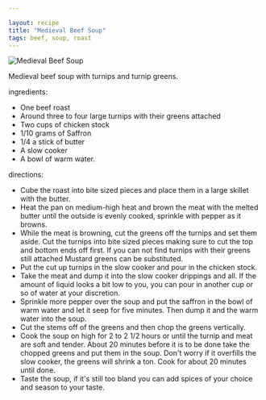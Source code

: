 ```yaml
---

layout: recipe
title: "Medieval Beef Soup"
tags: beef, soup, roast
---
```


![Medieval Beef Soup](/recipes/pix/medieval-beef-soup.webp)

Medieval beef soup with turnips and turnip greens.

ingredients:
- One beef roast
- Around three to four large turnips with their greens attached
- Two cups of chicken stock
- 1/10 grams of Saffron
- 1/4 a stick of butter
- A slow cooker
- A bowl of warm water.

directions:
- Cube the roast into bite sized pieces and place them in a large skillet with the butter.
- Heat the pan on medium-high heat and brown the meat with the melted butter until the outside is evenly cooked, sprinkle with pepper as it browns.
- While the meat is browning, cut the greens off the turnips and set them aside. Cut the turnips into bite sized pieces making sure to cut the top and bottom ends off first. If you can not find turnips with their greens still attached Mustard greens can be substituted.
- Put the cut up turnips in the slow cooker and pour in the chicken stock.
- Take the meat and dump it into the slow cooker drippings and all. If the amount of liquid looks a bit low to you, you can pour in another cup or so of water at your discretion.
- Sprinkle more pepper over the soup and put the saffron in the bowl of warm water and let it seep for five minutes. Then dump it and the warm water into the soup.
- Cut the stems off of the greens and then chop the greens vertically.
- Cook the soup on high for 2 to 2 1/2 hours or until the turnip and meat are soft and tender. About 20 minutes before it is to be done take the chopped greens and put them in the soup. Don't worry if it overfills the slow cooker, the greens will shrink a ton. Cook for about 20 minutes until done.
- Taste the soup, if it's still too bland you can add spices of your choice and season to your taste.
